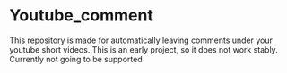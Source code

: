 # Youtube_comment
This repository is made for automatically leaving comments under your youtube short videos. This is an early project, so it does not work stably. Currently not going to be supported
